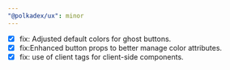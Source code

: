 ```yaml
---
"@polkadex/ux": minor
---
```


- [x] fix: Adjusted default colors for ghost buttons.
- [x] fix:Enhanced button props to better manage color attributes.
- [x] fix: use of client tags for client-side components.